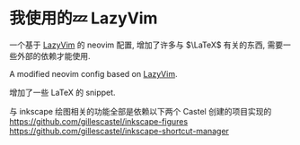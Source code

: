 # 我使用的💤 LazyVim

一个基于 [LazyVim](https://github.com/LazyVim/LazyVim) 的 neovim 配置, 增加了许多与 $\LaTeX$ 有关的东西, 需要一些外部的依赖才能使用.

A modified neovim config based on [LazyVim](https://github.com/LazyVim/LazyVim).


增加了一些 LaTeX 的 snippet. 

与 inkscape 绘图相关的功能全部是依赖以下两个 Castel 创建的项目实现的 
https://github.com/gillescastel/inkscape-figures
https://github.com/gillescastel/inkscape-shortcut-manager
